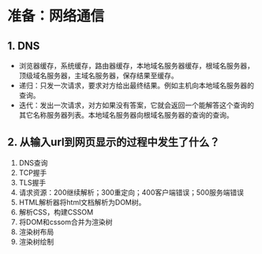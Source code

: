 # 准备：网络通信

## 1. DNS

* 浏览器缓存，系统缓存，路由器缓存，本地域名服务器缓存，根域名服务器，顶级域名服务器，主域名服务器，保存结果至缓存。
* 递归：只发一次请求，要求对方给出最终结果。例如主机向本地域名服务器的查询。
* 迭代：发出一次请求，对方如果没有答案，它就会返回一个能解答这个查询的其它名称服务器列表。本地域名服务器向根域名服务器的查询的查询。

## 2. 从输入url到网页显示的过程中发生了什么？

1. DNS查询
2. TCP握手
3. TLS握手
4. 请求资源：200继续解析；300重定向；400客户端错误；500服务端错误
5. HTML解析器将html文档解析为DOM树。
6. 解析CSS，构建CSSOM
7. 将DOM和cssom合并为渲染树
8. 渲染树布局
9. 渲染树绘制   

